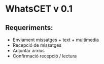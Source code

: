 # WhatsCET v 0.1

## Requeriments:

- Enviament missatges + text + multimedia
- Recepció de missatges
- Adjuntar arxius
- Confirmació recepció / lectura
